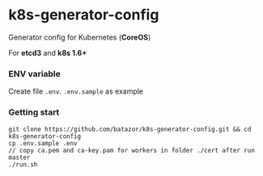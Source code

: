 # k8s-generator-config

Generator config for Kubernetes (**CoreOS**)

For **etcd3** and **k8s 1.6+**

### ENV variable

Create file `.env`. `.env.sample` as example

### Getting start

```
git clone https://github.com/batazor/k8s-generator-config.git && cd k8s-generator-config
cp .env.sample .env
// copy ca.pem and ca-key.pam for workers in folder ./cert after run master
./run.sh
```
